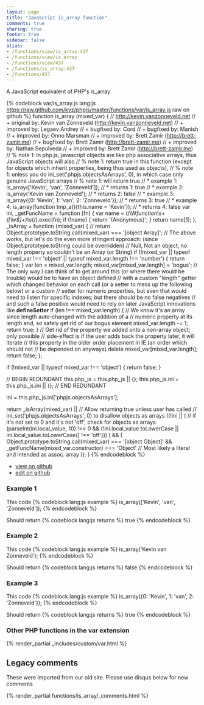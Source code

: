 ```yaml
---
layout: page
title: "JavaScript is_array function"
comments: true
sharing: true
footer: true
sidebar: false
alias:
- /functions/view/is_array:437
- /functions/view/is_array
- /functions/view/437
- /functions/is_array:437
- /functions/437
---
```

<!-- Generated by Rakefile:build -->
A JavaScript equivalent of PHP's is_array

{% codeblock var/is_array.js lang:js https://raw.github.com/kvz/phpjs/master/functions/var/is_array.js raw on github %}
function is_array (mixed_var) {
  // http://kevin.vanzonneveld.net
  // +   original by: Kevin van Zonneveld (http://kevin.vanzonneveld.net)
  // +   improved by: Legaev Andrey
  // +   bugfixed by: Cord
  // +   bugfixed by: Manish
  // +   improved by: Onno Marsman
  // +   improved by: Brett Zamir (http://brett-zamir.me)
  // +   bugfixed by: Brett Zamir (http://brett-zamir.me)
  // +   improved by: Nathan Sepulveda
  // +   improved by: Brett Zamir (http://brett-zamir.me)
  // %        note 1: In php.js, javascript objects are like php associative arrays, thus JavaScript objects will also
  // %        note 1: return true in this function (except for objects which inherit properties, being thus used as objects),
  // %        note 1: unless you do ini_set('phpjs.objectsAsArrays', 0), in which case only genuine JavaScript arrays
  // %        note 1: will return true
  // *     example 1: is_array(['Kevin', 'van', 'Zonneveld']);
  // *     returns 1: true
  // *     example 2: is_array('Kevin van Zonneveld');
  // *     returns 2: false
  // *     example 3: is_array({0: 'Kevin', 1: 'van', 2: 'Zonneveld'});
  // *     returns 3: true
  // *     example 4: is_array(function tmp_a(){this.name = 'Kevin'});
  // *     returns 4: false
  var ini,
    _getFuncName = function (fn) {
      var name = (/\W*function\s+([\w\$]+)\s*\(/).exec(fn);
      if (!name) {
        return '(Anonymous)';
      }
      return name[1];
    },
    _isArray = function (mixed_var) {
      // return Object.prototype.toString.call(mixed_var) === '[object Array]';
      // The above works, but let's do the even more stringent approach: (since Object.prototype.toString could be overridden)
      // Null, Not an object, no length property so couldn't be an Array (or String)
      if (!mixed_var || typeof mixed_var !== 'object' || typeof mixed_var.length !== 'number') {
        return false;
      }
      var len = mixed_var.length;
      mixed_var[mixed_var.length] = 'bogus';
      // The only way I can think of to get around this (or where there would be trouble) would be to have an object defined
      // with a custom "length" getter which changed behavior on each call (or a setter to mess up the following below) or a custom
      // setter for numeric properties, but even that would need to listen for specific indexes; but there should be no false negatives
      // and such a false positive would need to rely on later JavaScript innovations like __defineSetter__
      if (len !== mixed_var.length) { // We know it's an array since length auto-changed with the addition of a
      // numeric property at its length end, so safely get rid of our bogus element
        mixed_var.length -= 1;
        return true;
      }
      // Get rid of the property we added onto a non-array object; only possible
      // side-effect is if the user adds back the property later, it will iterate
      // this property in the older order placement in IE (an order which should not
      // be depended on anyways)
      delete mixed_var[mixed_var.length];
      return false;
    };

  if (!mixed_var || typeof mixed_var !== 'object') {
    return false;
  }

  // BEGIN REDUNDANT
  this.php_js = this.php_js || {};
  this.php_js.ini = this.php_js.ini || {};
  // END REDUNDANT

  ini = this.php_js.ini['phpjs.objectsAsArrays'];

  return _isArray(mixed_var) ||
    // Allow returning true unless user has called
    // ini_set('phpjs.objectsAsArrays', 0) to disallow objects as arrays
    ((!ini || ( // if it's not set to 0 and it's not 'off', check for objects as arrays
    (parseInt(ini.local_value, 10) !== 0 && (!ini.local_value.toLowerCase || ini.local_value.toLowerCase() !== 'off')))
    ) && (
    Object.prototype.toString.call(mixed_var) === '[object Object]' && _getFuncName(mixed_var.constructor) === 'Object' // Most likely a literal and intended as assoc. array
    ));
}
{% endcodeblock %}

 - [view on github](https://github.com/kvz/phpjs/blob/master/functions/var/is_array.js)
 - [edit on github](https://github.com/kvz/phpjs/edit/master/functions/var/is_array.js)

### Example 1
This code
{% codeblock lang:js example %}
is_array(['Kevin', 'van', 'Zonneveld']);
{% endcodeblock %}

Should return
{% codeblock lang:js returns %}
true
{% endcodeblock %}

### Example 2
This code
{% codeblock lang:js example %}
is_array('Kevin van Zonneveld');
{% endcodeblock %}

Should return
{% codeblock lang:js returns %}
false
{% endcodeblock %}

### Example 3
This code
{% codeblock lang:js example %}
is_array({0: 'Kevin', 1: 'van', 2: 'Zonneveld'});
{% endcodeblock %}

Should return
{% codeblock lang:js returns %}
true
{% endcodeblock %}


### Other PHP functions in the var extension
{% render_partial _includes/custom/var.html %}
## Legacy comments
These were imported from our old site. Please use disqus below for new comments
<div style="overflow-y: scroll; max-height: 500px;">
{% render_partial functions/is_array/_comments.html %}
</div>
